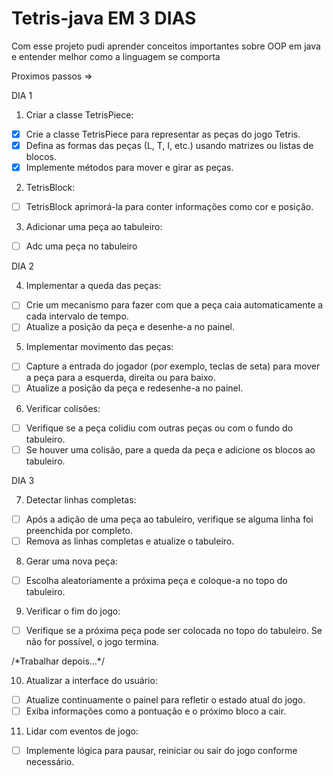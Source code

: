 # Tetris-java EM 3 DIAS
Com esse projeto pudi aprender conceitos importantes sobre OOP em java e entender melhor como a linguagem se comporta




Proximos passos =>
<p>DIA 1</p>

1. Criar a classe TetrisPiece:
- [X] Crie a classe TetrisPiece para representar as peças do jogo Tetris.
- [X] Defina as formas das peças (L, T, I, etc.) usando matrizes ou listas de blocos.
- [X] Implemente métodos para mover e girar as peças.

2. TetrisBlock:
- [ ] TetrisBlock aprimorá-la para conter informações como cor e posição.

3. Adicionar uma peça ao tabuleiro:
- [ ] Adc uma peça no tabuleiro

<p>DIA 2</p>

4. Implementar a queda das peças:
- [ ] Crie um mecanismo para fazer com que a peça caia automaticamente a cada intervalo de tempo.
- [ ] Atualize a posição da peça e desenhe-a no painel.

5. Implementar movimento das peças:
- [ ] Capture a entrada do jogador (por exemplo, teclas de seta) para mover a peça para a esquerda, direita ou para baixo.
- [ ] Atualize a posição da peça e redesenhe-a no painel.

6. Verificar colisões:
- [ ] Verifique se a peça colidiu com outras peças ou com o fundo do tabuleiro.
- [ ] Se houver uma colisão, pare a queda da peça e adicione os blocos ao tabuleiro.

<p>DIA 3</p>

7. Detectar linhas completas:
- [ ] Após a adição de uma peça ao tabuleiro, verifique se alguma linha foi preenchida por completo.
- [ ] Remova as linhas completas e atualize o tabuleiro.

8. Gerar uma nova peça:
- [ ] Escolha aleatoriamente a próxima peça e coloque-a no topo do tabuleiro.

9. Verificar o fim do jogo:
- [ ] Verifique se a próxima peça pode ser colocada no topo do tabuleiro. Se não for possível, o jogo termina.


<p>/*Trabalhar depois...*/</p>

10. Atualizar a interface do usuário:
- [ ] Atualize continuamente o painel para refletir o estado atual do jogo.
- [ ] Exiba informações como a pontuação e o próximo bloco a cair.

11. Lidar com eventos de jogo:
- [ ] Implemente lógica para pausar, reiniciar ou sair do jogo conforme necessário.
